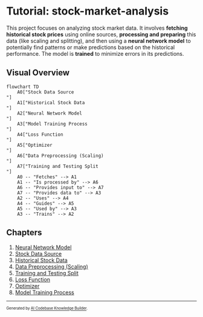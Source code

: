 # Tutorial: stock-market-analysis

This project focuses on analyzing stock market data.
It involves **fetching historical stock prices** using online sources,
**processing and preparing** this data (like scaling and splitting), and
then using a **neural network model** to potentially find patterns or make predictions
based on the historical performance. The model is **trained** to minimize errors in its predictions.


## Visual Overview

```mermaid
flowchart TD
    A0["Stock Data Source
"]
    A1["Historical Stock Data
"]
    A2["Neural Network Model
"]
    A3["Model Training Process
"]
    A4["Loss Function
"]
    A5["Optimizer
"]
    A6["Data Preprocessing (Scaling)
"]
    A7["Training and Testing Split
"]
    A0 -- "Fetches" --> A1
    A1 -- "Is processed by" --> A6
    A6 -- "Provides input to" --> A7
    A7 -- "Provides data to" --> A3
    A2 -- "Uses" --> A4
    A4 -- "Guides" --> A5
    A5 -- "Used by" --> A3
    A3 -- "Trains" --> A2
```

## Chapters

1. [Neural Network Model
](01_neural_network_model_.md)
2. [Stock Data Source
](02_stock_data_source_.md)
3. [Historical Stock Data
](03_historical_stock_data_.md)
4. [Data Preprocessing (Scaling)
](04_data_preprocessing__scaling__.md)
5. [Training and Testing Split
](05_training_and_testing_split_.md)
6. [Loss Function
](06_loss_function_.md)
7. [Optimizer
](07_optimizer_.md)
8. [Model Training Process
](08_model_training_process_.md)

---

<sub><sup>Generated by [AI Codebase Knowledge Builder](https://github.com/The-Pocket/Tutorial-Codebase-Knowledge).</sup></sub>
